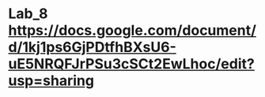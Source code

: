 # Lab_8 https://docs.google.com/document/d/1kj1ps6GjPDtfhBXsU6-uE5NRQFJrPSu3cSCt2EwLhoc/edit?usp=sharing
